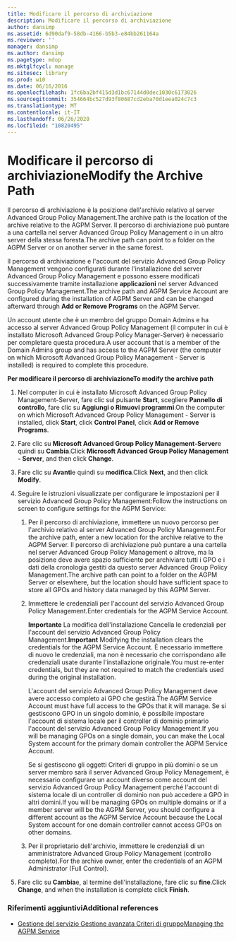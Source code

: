 ```yaml
---
title: Modificare il percorso di archiviazione
description: Modificare il percorso di archiviazione
author: dansimp
ms.assetid: 6d90daf9-58db-4166-b5b3-e84bb261164a
ms.reviewer: ''
manager: dansimp
ms.author: dansimp
ms.pagetype: mdop
ms.mktglfcycl: manage
ms.sitesec: library
ms.prod: w10
ms.date: 06/16/2016
ms.openlocfilehash: 1fc6ba2bf415d3d1bc67144d0dec1030c6173026
ms.sourcegitcommit: 354664bc527d93f80687cd2eba70d1eea024c7c3
ms.translationtype: MT
ms.contentlocale: it-IT
ms.lasthandoff: 06/26/2020
ms.locfileid: "10820495"
---
```

# <span data-ttu-id="10fad-103">Modificare il percorso di archiviazione</span><span class="sxs-lookup"><span data-stu-id="10fad-103">Modify the Archive Path</span></span>


<span data-ttu-id="10fad-104">Il percorso di archiviazione è la posizione dell'archivio relativo al server Advanced Group Policy Management.</span><span class="sxs-lookup"><span data-stu-id="10fad-104">The archive path is the location of the archive relative to the AGPM Server.</span></span> <span data-ttu-id="10fad-105">Il percorso di archiviazione può puntare a una cartella nel server Advanced Group Policy Management o in un altro server della stessa foresta.</span><span class="sxs-lookup"><span data-stu-id="10fad-105">The archive path can point to a folder on the AGPM Server or on another server in the same forest.</span></span>

<span data-ttu-id="10fad-106">Il percorso di archiviazione e l'account del servizio Advanced Group Policy Management vengono configurati durante l'installazione del server Advanced Group Policy Management e possono essere modificati successivamente tramite installazione **applicazioni** nel server Advanced Group Policy Management.</span><span class="sxs-lookup"><span data-stu-id="10fad-106">The archive path and AGPM Service Account are configured during the installation of AGPM Server and can be changed afterward through **Add or Remove Programs** on the AGPM Server.</span></span>

<span data-ttu-id="10fad-107">Un account utente che è un membro del gruppo Domain Admins e ha accesso al server Advanced Group Policy Management (il computer in cui è installato Microsoft Advanced Group Policy Manager-Server) è necessario per completare questa procedura.</span><span class="sxs-lookup"><span data-stu-id="10fad-107">A user account that is a member of the Domain Admins group and has access to the AGPM Server (the computer on which Microsoft Advanced Group Policy Management - Server is installed) is required to complete this procedure.</span></span>

**<span data-ttu-id="10fad-108">Per modificare il percorso di archiviazione</span><span class="sxs-lookup"><span data-stu-id="10fad-108">To modify the archive path</span></span>**

1.  <span data-ttu-id="10fad-109">Nel computer in cui è installato Microsoft Advanced Group Policy Management-Server, fare clic sul pulsante **Start**, scegliere **Pannello di controllo**, fare clic su **Aggiungi o Rimuovi programmi**.</span><span class="sxs-lookup"><span data-stu-id="10fad-109">On the computer on which Microsoft Advanced Group Policy Management - Server is installed, click **Start**, click **Control Panel**, click **Add or Remove Programs**.</span></span>

2.  <span data-ttu-id="10fad-110">Fare clic su **Microsoft Advanced Group Policy Management-Server**e quindi su **Cambia**.</span><span class="sxs-lookup"><span data-stu-id="10fad-110">Click **Microsoft Advanced Group Policy Management - Server**, and then click **Change**.</span></span>

3.  <span data-ttu-id="10fad-111">Fare clic su **Avanti**e quindi su **modifica**.</span><span class="sxs-lookup"><span data-stu-id="10fad-111">Click **Next**, and then click **Modify**.</span></span>

4.  <span data-ttu-id="10fad-112">Seguire le istruzioni visualizzate per configurare le impostazioni per il servizio Advanced Group Policy Management:</span><span class="sxs-lookup"><span data-stu-id="10fad-112">Follow the instructions on screen to configure settings for the AGPM Service:</span></span>

    1.  <span data-ttu-id="10fad-113">Per il percorso di archiviazione, immettere un nuovo percorso per l'archivio relativo al server Advanced Group Policy Management.</span><span class="sxs-lookup"><span data-stu-id="10fad-113">For the archive path, enter a new location for the archive relative to the AGPM Server.</span></span> <span data-ttu-id="10fad-114">Il percorso di archiviazione può puntare a una cartella nel server Advanced Group Policy Management o altrove, ma la posizione deve avere spazio sufficiente per archiviare tutti i GPO e i dati della cronologia gestiti da questo server Advanced Group Policy Management.</span><span class="sxs-lookup"><span data-stu-id="10fad-114">The archive path can point to a folder on the AGPM Server or elsewhere, but the location should have sufficient space to store all GPOs and history data managed by this AGPM Server.</span></span>

    2.  <span data-ttu-id="10fad-115">Immettere le credenziali per l'account del servizio Advanced Group Policy Management.</span><span class="sxs-lookup"><span data-stu-id="10fad-115">Enter credentials for the AGPM Service Account.</span></span>

        <span data-ttu-id="10fad-116">**Importante**  La modifica dell'installazione Cancella le credenziali per l'account del servizio Advanced Group Policy Management.</span><span class="sxs-lookup"><span data-stu-id="10fad-116">**Important** Modifying the installation clears the credentials for the AGPM Service Account.</span></span> <span data-ttu-id="10fad-117">È necessario immettere di nuovo le credenziali, ma non è necessario che corrispondano alle credenziali usate durante l'installazione originale.</span><span class="sxs-lookup"><span data-stu-id="10fad-117">You must re-enter credentials, but they are not required to match the credentials used during the original installation.</span></span>

        <span data-ttu-id="10fad-118">L'account del servizio Advanced Group Policy Management deve avere accesso completo ai GPO che gestirà.</span><span class="sxs-lookup"><span data-stu-id="10fad-118">The AGPM Service Account must have full access to the GPOs that it will manage.</span></span> <span data-ttu-id="10fad-119">Se si gestiscono GPO in un singolo dominio, è possibile impostare l'account di sistema locale per il controller di dominio primario l'account del servizio Advanced Group Policy Management.</span><span class="sxs-lookup"><span data-stu-id="10fad-119">If you will be managing GPOs on a single domain, you can make the Local System account for the primary domain controller the AGPM Service Account.</span></span>

        <span data-ttu-id="10fad-120">Se si gestiscono gli oggetti Criteri di gruppo in più domini o se un server membro sarà il server Advanced Group Policy Management, è necessario configurare un account diverso come account del servizio Advanced Group Policy Management perché l'account di sistema locale di un controller di dominio non può accedere a GPO in altri domini.</span><span class="sxs-lookup"><span data-stu-id="10fad-120">If you will be managing GPOs on multiple domains or if a member server will be the AGPM Server, you should configure a different account as the AGPM Service Account because the Local System account for one domain controller cannot access GPOs on other domains.</span></span>

         

    3.  <span data-ttu-id="10fad-121">Per il proprietario dell'archivio, immettere le credenziali di un amministratore Advanced Group Policy Management (controllo completo).</span><span class="sxs-lookup"><span data-stu-id="10fad-121">For the archive owner, enter the credentials of an AGPM Administrator (Full Control).</span></span>

5.  <span data-ttu-id="10fad-122">Fare clic su **Cambia**e, al termine dell'installazione, fare clic su **fine**.</span><span class="sxs-lookup"><span data-stu-id="10fad-122">Click **Change**, and when the installation is complete click **Finish**.</span></span>

### <span data-ttu-id="10fad-123">Riferimenti aggiuntivi</span><span class="sxs-lookup"><span data-stu-id="10fad-123">Additional references</span></span>

-   [<span data-ttu-id="10fad-124">Gestione del servizio Gestione avanzata Criteri di gruppo</span><span class="sxs-lookup"><span data-stu-id="10fad-124">Managing the AGPM Service</span></span>](managing-the-agpm-service.md)

 

 





